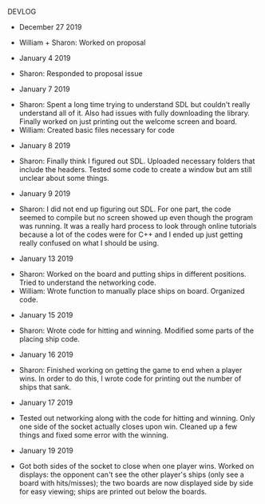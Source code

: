 DEVLOG

- December 27 2019
* William + Sharon: Worked on proposal

- January 4 2019
* Sharon: Responded to proposal issue

- January 7 2019
* Sharon: Spent a long time trying to understand SDL but couldn't really understand all of it. Also had issues with fully downloading the library. Finally worked on just printing out the welcome screen and board.
* William: Created basic files necessary for code

- January 8 2019
* Sharon: Finally think I figured out SDL. Uploaded necessary folders that include the headers. Tested some code to create a window but am still unclear about some things.

- January 9 2019
* Sharon: I did not end up figuring out SDL. For one part, the code seemed to compile but no screen showed up even though the program was running. It was a really hard process to look through online tutorials because a lot of the codes were for C++ and I ended up just getting really confused on what I should be using.

- January 13 2019
* Sharon: Worked on the board and putting ships in different positions. Tried to understand the networking code.
* William: Wrote function to manually place ships on board. Organized code.

- January 15 2019
* Sharon: Wrote code for hitting and winning. Modified some parts of the placing ship code.

- January 16 2019
* Sharon: Finished working on getting the game to end when a player wins. In order to do this, I wrote code for printing out the number of ships that sank.

- January 17 2019
* Tested out networking along with the code for hitting and winning. Only one side of the socket actually closes upon win. Cleaned up a few things and fixed some error with the winning.

- January 19 2019
* Got both sides of the socket to close when one player wins. Worked on displays: the opponent can't see the other player's ships (only see a board with hits/misses); the two boards are now displayed side by side for easy viewing; ships are printed out below the boards. 

